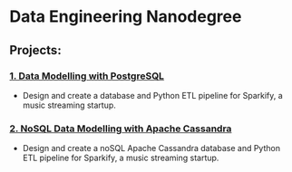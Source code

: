 # Data Engineering Nanodegree
 
## Projects:

### [1. Data Modelling with PostgreSQL](1_Data_Modelling_with_PostgreSQL)
- Design and create a database and Python ETL pipeline for Sparkify, a music streaming startup.

### [2. NoSQL Data Modelling with Apache Cassandra](2_Data_Modelling_with_Apache_Cassandra)
- Design and create a noSQL Apache Cassandra database and Python ETL pipeline for Sparkify, a music streaming startup.
